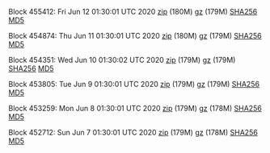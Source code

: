 Block 455412: Fri Jun 12 01:30:01 UTC 2020 [zip](https://files.01coin.io/mainnet/2020-06-12/bootstrap.dat.zip) (180M) [gz](https://files.01coin.io/mainnet/2020-06-12/bootstrap.dat.tar.gz) (179M) [SHA256](https://files.01coin.io/mainnet/2020-06-12/sha256.txt) [MD5](https://files.01coin.io/mainnet/2020-06-12/md5.txt)

Block 454874: Thu Jun 11 01:30:01 UTC 2020 [zip](https://files.01coin.io/mainnet/2020-06-11/bootstrap.dat.zip) (180M) [gz](https://files.01coin.io/mainnet/2020-06-11/bootstrap.dat.tar.gz) (179M) [SHA256](https://files.01coin.io/mainnet/2020-06-11/sha256.txt) [MD5](https://files.01coin.io/mainnet/2020-06-11/md5.txt)

Block 454351: Wed Jun 10 01:30:02 UTC 2020 [zip](https://files.01coin.io/mainnet/2020-06-10/bootstrap.dat.zip) (179M) [gz](https://files.01coin.io/mainnet/2020-06-10/bootstrap.dat.tar.gz) (179M) [SHA256](https://files.01coin.io/mainnet/2020-06-10/sha256.txt) [MD5](https://files.01coin.io/mainnet/2020-06-10/md5.txt)

Block 453805: Tue Jun  9 01:30:01 UTC 2020 [zip](https://files.01coin.io/mainnet/2020-06-09/bootstrap.dat.zip) (179M) [gz](https://files.01coin.io/mainnet/2020-06-09/bootstrap.dat.tar.gz) (179M) [SHA256](https://files.01coin.io/mainnet/2020-06-09/sha256.txt) [MD5](https://files.01coin.io/mainnet/2020-06-09/md5.txt)

Block 453259: Mon Jun  8 01:30:01 UTC 2020 [zip](https://files.01coin.io/mainnet/2020-06-08/bootstrap.dat.zip) (179M) [gz](https://files.01coin.io/mainnet/2020-06-08/bootstrap.dat.tar.gz) (178M) [SHA256](https://files.01coin.io/mainnet/2020-06-08/sha256.txt) [MD5](https://files.01coin.io/mainnet/2020-06-08/md5.txt)

Block 452712: Sun Jun  7 01:30:01 UTC 2020 [zip](https://files.01coin.io/mainnet/2020-06-07/bootstrap.dat.zip) (179M) [gz](https://files.01coin.io/mainnet/2020-06-07/bootstrap.dat.tar.gz) (178M) [SHA256](https://files.01coin.io/mainnet/2020-06-07/sha256.txt) [MD5](https://files.01coin.io/mainnet/2020-06-07/md5.txt)
